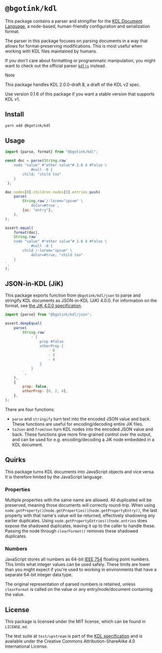 # `@bgotink/kdl`

This package contains a parser and stringifier for the [KDL Document Language][kdl-site], a node-based, human-friendly configuration and serialization format.

The parser in this package focuses on parsing documents in a way that allows for format-preserving modifications. This is most useful when working with KDL files maintained by humans.

If you don't care about formatting or programmatic manipulation, you might want to check out the official parser [`kdljs`][kdljs] instead.

> [!NOTE]
> This package handles KDL 2.0.0-draft.8, a draft of the KDL v2 spec.
>
> Use version 0.1.6 of this package if you want a stable version that supports KDL v1.

## Install

```sh
yarn add @bgotink/kdl
```

## Usage

```js
import {parse, format} from "@bgotink/kdl";

const doc = parse(String.raw`
	node "value" #"other value"# 2.0 4 #false \
			#null -0 {
		child; "child too"
	}
`);

doc.nodes[0].children.nodes[0].entries.push(
	parse(
		String.raw`/-lorem="ipsum" \
			dolor=#true`,
		{as: "entry"},
	),
);

assert.equal(
	format(doc),
	String.raw`
	node "value" #"other value"# 2.0 4 #false \
			#null -0 {
		child /-lorem="ipsum" \
			dolor=#true; "child too"
	}
`,
);
```

## JSON-in-KDL (JiK)

This package exports function from `@bgotink/kdl/json` to parse and stringify KDL documents as JSON-in-KDL (JiK) 4.0.0. For information on the format, see [the JiK 4.0.0 specification][jik-spec].

```js
import {parse} from "@bgotink/kdl/json";

assert.deepEqual(
	parse(
		String.raw`
			- {
				prop #false
				otherProp {
					- 0
					- 2
					- 4
				}
			}
		`,
	),
	{
		prop: false,
		otherProp: [0, 2, 4],
	},
);
```

There are four functions:

- `parse` and `stringify` turn text into the encoded JSON value and back. These functions are useful for encoding/decoding entire JiK files.
- `toJson` and `fromJson` turn KDL nodes into the encoded JSON value and back. These functions give more fine-grained control over the output, and can be used for e.g. encoding/decoding a JiK node embedded in a KDL document.

## Quirks

This package turns KDL documents into JavaScript objects and vice versa. It is therefore limited by the JavaScript language.

### Properties

Multiple properties with the same name are allowed. All duplicated will be preserved, meaning those documents will correctly round-trip. When using `node.getProperty()`/`node.getProperties()`/`node.getPropertyEntry()`, the last property with that name's value will be returned, effectively shadowing any earlier duplicates. Using `node.getPropertyEntries()`/`node.entries` does expose the shadowed duplicates, leaving it up to the caller to handle these. Passing the node through `clearFormat()` removes these shadowed duplicates.

### Numbers

JavaScript stores all numbers as 64-bit [IEEE 754](https://en.wikipedia.org/wiki/IEEE_754) floating point numbers. This limits what integer values can be used safely. These limits are lower than you might expect if you're used to working in environments that have a separate 64-bit integer data type.

The original representation of parsed numbers is retained, unless `clearFormat` is called on the value or any entry/node/document containing the value.

## License

This package is licensed under the MIT license, which can be found in `LICENSE.md`.

The test suite at `test/upstream` is part of the [KDL specification][kdl-spec-repo] and is available under the Creative Commons Attribution-ShareAlike 4.0 International License.

[kdl-site]: https://kdl.dev/
[kdl-spec-repo]: https://github.com/kdl-org/kdl
[kdl-rs]: https://github.com/kdl-org/kdl-rs
[kdljs]: https://github.com/kdl-org/kdljs
[jik-spec]: https://github.com/kdl-org/kdl/blob/76d5dd542a9043257bc65476c0a70b94667052a7/JSON-IN-KDL.md
